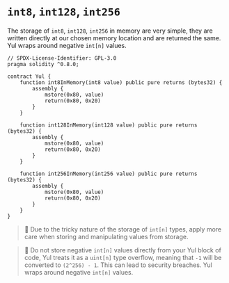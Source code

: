 # `int8`, `int128`, `int256`

The storage of `int8`, `int128`, `int256` in memory are very simple, they are written directly at our chosen
memory location and are returned the same. Yul wraps around negative `int[n]` values.

```solidity
// SPDX-License-Identifier: GPL-3.0
pragma solidity ^0.8.0;

contract Yul {
    function int8InMemory(int8 value) public pure returns (bytes32) {
        assembly {
            mstore(0x80, value)
            return(0x80, 0x20)
        }
    }

    function int128InMemory(int128 value) public pure returns (bytes32) {
        assembly {
            mstore(0x80, value)
            return(0x80, 0x20)
        }
    }

    function int256InMemory(int256 value) public pure returns (bytes32) {
        assembly {
            mstore(0x80, value)
            return(0x80, 0x20)
        }
    }
}
```

> 🚨 Due to the tricky nature of the storage of `int[n]` types, apply more care when storing and manipulating values from storage.

> 🚨 Do not store negative `int[n]` values directly from your Yul block of code, Yul treats it as a `uint[n]` type overflow, meaning that `-1` will be converted to `(2^256) - 1`. This can lead to security breaches. Yul wraps around negative `int[n]` values.